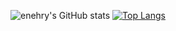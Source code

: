 ![enehry's GitHub stats](https://github-readme-stats.vercel.app/api?username=enehry&count_private=true&show_icons=true&theme=radical)
[![Top Langs](https://github-readme-stats.vercel.app/api/top-langs/?username=enehry&layout=compact)](https://github.com/enehry/github-readme-stats)
